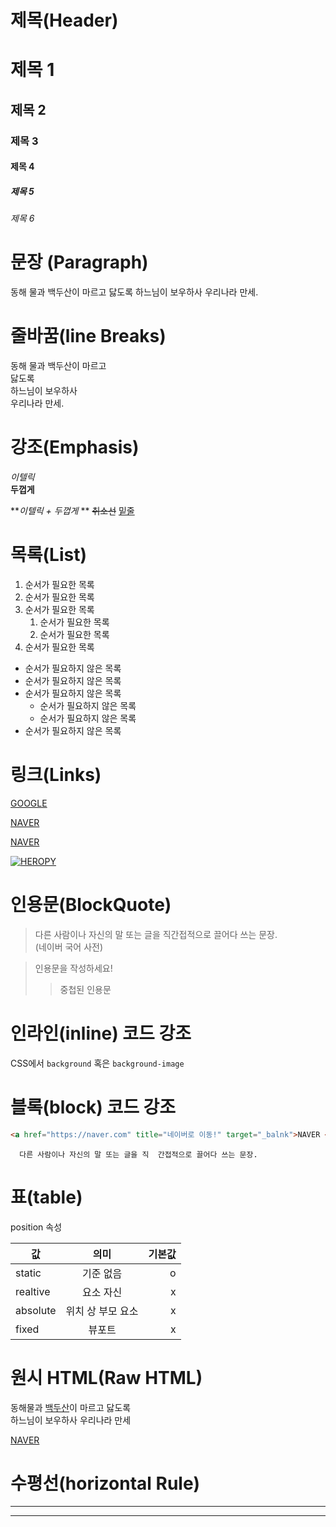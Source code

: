 # 제목(Header)

# 제목 1
## 제목 2
### 제목 3
#### 제목 4
##### 제목 5
###### 제목 6


# 문장 (Paragraph)

동해 물과 백두산이 마르고 닳도록
하느님이 보우하사 우리나라 만세.

# 줄바꿈(line Breaks)

동해 물과 백두산이 마르고 </br>닳도록
</br>하느님이 보우하사 </br>우리나라 만세.


# 강조(Emphasis)

_이텔릭_  
**두껍게**  

**_이텔릭 + 두껍게_ **
~~취소선~~
<u>밑줄</u>

# 목록(List)

1. 순서가 필요한 목록  
1. 순서가 필요한 목록  
1. 순서가 필요한 목록
   1. 순서가 필요한 목록  
   1. 순서가 필요한 목록  
1. 순서가 필요한 목록
- 순서가 필요하지 않은 목록  
- 순서가 필요하지 않은 목록  
- 순서가 필요하지 않은 목록  
    - 순서가 필요하지 않은 목록  
    - 순서가 필요하지 않은 목록  
- 순서가 필요하지 않은 목록  

# 링크(Links)

<a hefr="https://google.com">

[GOOGLE](https://google.com)

<a href="https://naver.com" title="네이버로 이동!">NAVER </a>

<a href="https://naver.com" title="네이버로 이동!" target="_balnk">NAVER </a>

[![HEROPY](https://heropy.blog/css/images/logo.png)](https://heropy.blog/)


# 인용문(BlockQuote)

>다른 사람이나 자신의 말 또는 글을 직간접적으로 끌어다 쓰는 문장.  
>(네이버 국어 사전)  

>인용문을 작성하세요!  
>> 중첩된 인용문

# 인라인(inline) 코드 강조

CSS에서 `background` 혹은 `background-image`

# 블록(block) 코드 강조

```html
<a href="https://naver.com" title="네이버로 이동!" target="_balnk">NAVER </a>
```


```
  다른 사람이나 자신의 말 또는 글을 직  간접적으로 끌어다 쓰는 문장.  
```


# 표(table)

position 속성

값 | 의미 | 기본값
--|:--:|--:
static | 기준 없음 | o
realtive | 요소 자신 |x
absolute | 위치 상 부모 요소 | x
fixed | 뷰포트 | x

# 원시 HTML(Raw HTML)

동해물과 <span style="text-decoration: underline">백두산</span>이 마르고 닳도록<br/>
하느님이 보우하사 우리나라 만세

<a href="https://naver.com" title="네이버로 이동!" target="_balnk">NAVER </a>

# 수평선(horizontal Rule)

___

---

